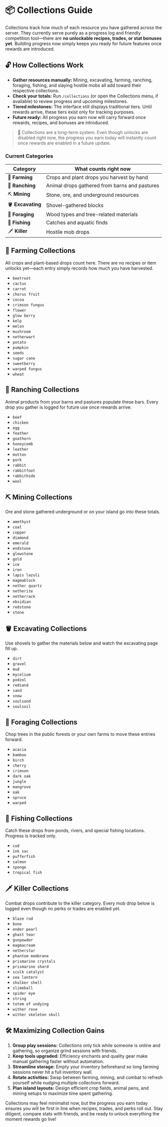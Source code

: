 # 📦 Collections Guide

Collections track how much of each resource you have gathered across the server. They currently serve purely as a progress log and friendly competition tool—there are **no unlockable recipes, trades, or stat bonuses yet**. Building progress now simply keeps you ready for future features once rewards are introduced.

## 🔓 How Collections Work

* **Gather resources manually:** Mining, excavating, farming, ranching, foraging, fishing, and slaying hostile mobs all add toward their respective collections.
* **Check your totals:** Run `/collections` (or open the Collections menu, if available) to review progress and upcoming milestones.
* **Tiered milestones:** The interface still displays traditional tiers. Until rewards arrive, these tiers exist only for tracking purposes.
* **Future ready:** All progress you earn now will carry forward once rewards, recipes, and bonuses are introduced.

> 🎯 Collections are a long-term system. Even though unlocks are disabled right now, the progress you earn today will instantly count once rewards are enabled in a future update.

### Current Categories

| Category | What counts right now |
| --- | --- |
| 🧺 **Farming** | Crops and plant drops you harvest by hand |
| 🐄 **Ranching** | Animal drops gathered from barns and pastures |
| ⛏️ **Mining** | Stone, ore, and underground resources |
| 🪣 **Excavating** | Shovel-gathered blocks |
| 🌲 **Foraging** | Wood types and tree-related materials |
| 🎣 **Fishing** | Catches and aquatic finds |
| 🗡️ **Killer** | Hostile mob drops |

## 🧺 Farming Collections

All crops and plant-based drops count here. There are no recipes or item unlocks yet—each entry simply records how much you have harvested.

* `beetroot`
* `cactus`
* `carrot`
* `chorus fruit`
* `cocoa`
* `crimson fungus`
* `flower`
* `glow berry`
* `kelp`
* `melon`
* `mushroom`
* `netherwart`
* `potato`
* `pumpkin`
* `seeds`
* `sugar cane`
* `sweetberry`
* `warped fungus`
* `wheat`

## 🐄 Ranching Collections

Animal products from your barns and pastures populate these bars. Every drop you gather is logged for future use once rewards arrive.

* `beef`
* `chicken`
* `egg`
* `feather`
* `goathorn`
* `honeycomb`
* `leather`
* `mutton`
* `pork`
* `rabbit`
* `rabbitfoot`
* `rabbithide`
* `wool`

## ⛏️ Mining Collections

Ore and stone gathered underground or on your island go into these totals.

* `amethyst`
* `coal`
* `copper`
* `diamond`
* `emerald`
* `endstone`
* `glowstone`
* `gold`
* `ice`
* `iron`
* `lapis lazuli`
* `magmablock`
* `nether quartz`
* `netherite`
* `netherrack`
* `obsidian`
* `redstone`
* `stone`

## 🪣 Excavating Collections

Use shovels to gather the materials below and watch the excavating page fill up.

* `dirt`
* `gravel`
* `mud`
* `mycelium`
* `podzol`
* `redsand`
* `sand`
* `snow`
* `soulsand`
* `soulsoil`

## 🌲 Foraging Collections

Chop trees in the public forests or your own farms to move these entries forward.

* `acacia`
* `bamboo`
* `birch`
* `cherry`
* `crimson`
* `dark oak`
* `jungle`
* `mangrove`
* `oak`
* `spruce`
* `warped`

## 🎣 Fishing Collections

Catch these drops from ponds, rivers, and special fishing locations. Progress is tracked only.

* `cod`
* `ink sac`
* `pufferfish`
* `salmon`
* `sponge`
* `tropical fish`

## 🗡️ Killer Collections

Combat drops contribute to the killer category. Every mob drop below is logged even though no perks or trades are enabled yet.

* `blaze rod`
* `bone`
* `ender pearl`
* `ghast tear`
* `gunpowder`
* `magmacream`
* `netherstar`
* `phantom membrane`
* `prismarine crystals`
* `prismarine shard`
* `sculk catalyst`
* `sea lantern`
* `shulker shell`
* `slimeball`
* `spider eye`
* `string`
* `totem of undying`
* `wither rose`
* `wither skeleton skull`

## 🛠️ Maximizing Collection Gains

1. **Group play sessions:** Collections only tick while someone is online and gathering, so organize grind sessions with friends.
2. **Keep tools upgraded:** Efficiency enchants and quality gear make manual gathering faster without automation.
3. **Streamline storage:** Empty your inventory beforehand so long farming sessions never hit a full inventory wall.
4. **Rotate activities:** Swap between farming, mining, and combat to refresh yourself while nudging multiple collections forward.
5. **Plan island layouts:** Design efficient crop fields, animal pens, and mining setups to maximize time spent gathering.

Collections may feel minimalist now, but the progress you earn today ensures you will be first in line when recipes, trades, and perks roll out. Stay diligent, compare stats with friends, and be ready to unlock everything the moment rewards go live!
